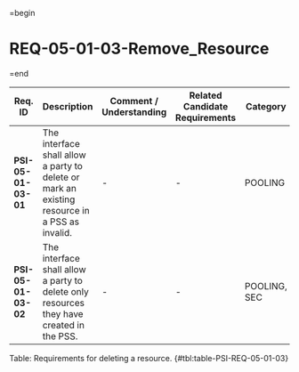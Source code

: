 =begin

# REQ-05-01-03-Remove_Resource

=end

| Req. ID                        | Description                         | Comment / Understanding                  | Related Candidate Requirements | Category                       |
| ------------------------------ | ----------------------------------- | ---------------------------------------- | ------------------------------ | ------------------------------ |
| __PSI-05-01-03-01__ | The interface shall allow a party to delete or mark an existing resource in a PSS as invalid. | -                       | -                              | POOLING      |
| __PSI-05-01-03-02__ | The interface shall allow a party to delete only resources they have created in the PSS.      | -                       | -                              | POOLING, SEC |

Table: Requirements for deleting a resource. {#tbl:table-PSI-REQ-05-01-03}
